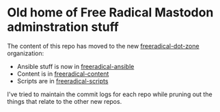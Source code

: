 # Old home of Free Radical Mastodon adminstration stuff

The content of this repo has moved to the new [freeradical-dot-zone](https://github.com/freeradical-dot-zone) organization:

- Ansible stuff is now in [freeradical-ansible](https://github.com/freeradical-dot-zone/freeradical-ansible)
- Content is in [freeradical-content](https://github.com/freeradical-dot-zone/freeradical-content)
- Scripts are in [freeradical-scripts](https://github.com/freeradical-dot-zone/freeradical-scripts)

I've tried to maintain the commit logs for each repo while pruning out the things that relate to the other new repos.
